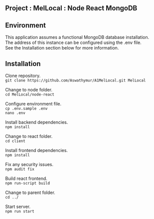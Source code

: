 ## Project : MelLocal : Node React MongoDB


## Environment
  
This application assumes a functional MongoDB database installation.  
The address of this instance can be configured using the .env file.  
See the Installation section below for more information.  
  
  
## Installation
  
Clone repository.  
``git clone https://github.com/Aswathymur/A1MelLocal.git MelLocal``  
  
Change to node folder.  
``cd MelLocal/node-react``  

Configure environment file.  
``cp .env.sample .env``  
``nano .env``  
  
Install backend dependencies.  
``npm install``  
  
Change to react folder.  
``cd client``  
  
Install frontend dependencies.  
``npm install``  
  
Fix any security issues.  
``npm audit fix``  
  
Build react frontend.  
``npm run-script build``  
  
Change to parent folder.  
``cd ../``  
  
Start server.  
``npm run start``  
  
  
